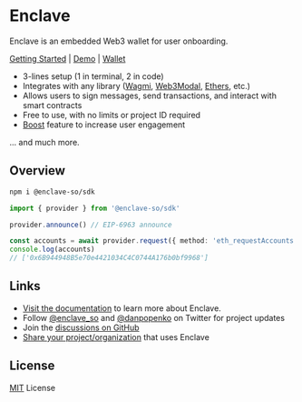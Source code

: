# Enclave

Enclave is an embedded Web3 wallet for user onboarding.

[Getting Started](https://docs.enclave.so/getting-started) | [Demo](https://demo.enclave.so) | [Wallet](https://wallet.enclave.so)

- 3-lines setup (1 in terminal, 2 in code)
- Integrates with any library ([Wagmi](https://docs.enclave.so/integrations/wagmi), [Web3Modal](https://docs.enclave.so/integrations/appkit), [Ethers](https://docs.enclave.so/integrations/libraries), etc.)
- Allows users to sign messages, send transactions, and interact with smart contracts
- Free to use, with no limits or project ID required
- [Boost](https://docs.enclave.so/plus/boosts) feature to increase user engagement

... and much more.

## Overview

```sh
npm i @enclave-so/sdk
```

```ts
import { provider } from '@enclave-so/sdk'

provider.announce() // EIP-6963 announce

const accounts = await provider.request({ method: 'eth_requestAccounts' }) // EIP-1193 provider
console.log(accounts)
// ['0x6B944948B5e70e4421034C4C0744A176b0bf9968']
```

## Links

- [Visit the documentation](https://docs.enclave.so/getting-started) to learn more about Enclave.
- Follow [@enclave_so](https://twitter.com/enclave_so) and [@danpopenko](https://twitter.com/danpopenko) on Twitter for project updates
- Join the [discussions on GitHub](https://github.com/enclave-so/enclave/discussions)
- [Share your project/organization](https://github.com/enclave-so/enclave/discussions/104) that uses Enclave

## License

[MIT](/LICENSE) License
